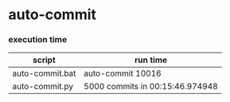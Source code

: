 # auto-commit

### execution time 

| script | run time |
| ------ | -------- |
| auto-commit.bat | auto-commit 10016  |
| auto-commit.py | 5000 commits in 00:15:46.974948 |
